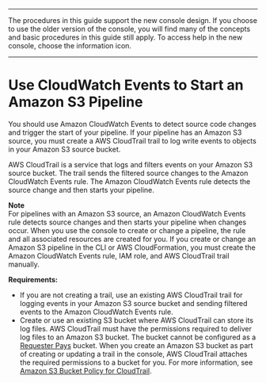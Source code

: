 --------

The procedures in this guide support the new console design\. If you choose to use the older version of the console, you will find many of the concepts and basic procedures in this guide still apply\. To access help in the new console, choose the information icon\.

--------

# Use CloudWatch Events to Start an Amazon S3 Pipeline<a name="create-cloudtrail-S3-source"></a>

You should use Amazon CloudWatch Events to detect source code changes and trigger the start of your pipeline\. If your pipeline has an Amazon S3 source, you must create a AWS CloudTrail trail to log write events to objects in your Amazon S3 source bucket\.

AWS CloudTrail is a service that logs and filters events on your Amazon S3 source bucket\. The trail sends the filtered source changes to the Amazon CloudWatch Events rule\. The Amazon CloudWatch Events rule detects the source change and then starts your pipeline\. 

**Note**  
For pipelines with an Amazon S3 source, an Amazon CloudWatch Events rule detects source changes and then starts your pipeline when changes occur\. When you use the console to create or change a pipeline, the rule and all associated resources are created for you\. If you create or change an Amazon S3 pipeline in the CLI or AWS CloudFormation, you must create the Amazon CloudWatch Events rule, IAM role, and AWS CloudTrail trail manually\.

**Requirements:**
+ If you are not creating a trail, use an existing AWS CloudTrail trail for logging events in your Amazon S3 source bucket and sending filtered events to the Amazon CloudWatch Events rule\.
+ Create or use an existing S3 bucket where AWS CloudTrail can store its log files\. AWS CloudTrail must have the permissions required to deliver log files to an Amazon S3 bucket\. The bucket cannot be configured as a [Requester Pays](https://docs.aws.amazon.com/AmazonS3/latest/dev/latest/dev/RequesterPaysBuckets.html) bucket\. When you create an Amazon S3 bucket as part of creating or updating a trail in the console, AWS CloudTrail attaches the required permissions to a bucket for you\. For more information, see [Amazon S3 Bucket Policy for CloudTrail](https://docs.aws.amazon.com/awscloudtrail/latest/userguide/create-s3-bucket-policy-for-cloudtrail.html)\.